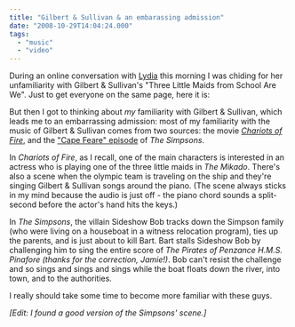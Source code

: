 ```yaml
---
title: "Gilbert & Sullivan & an embarassing admission"
date: "2008-10-29T14:04:24.000"
tags: 
  - "music"
  - "video"
---
```


During an online conversation with [Lydia](http://lrpresley.wordpress.com) this morning I was chiding for her unfamiliarity with Gilbert & Sullivan's "Three Little Maids from School Are We". Just to get everyone on the same page, here it is:

But then I got to thinking about _my_ familiarity with Gilbert & Sullivan, which leads me to an embarrassing admission: most of my familiarity with the music of Gilbert & Sullivan comes from two sources: the movie _[Chariots of Fire](http://www.imdb.com/title/tt0082158/)_, and the ["Cape Feare" episode](http://en.wikipedia.org/wiki/Cape_Feare) of _The Simpsons_.

In _Chariots of Fire_, as I recall, one of the main characters is interested in an actress who is playing one of the three little maids in _The Mikado_. There's also a scene when the olympic team is traveling on the ship and they're singing Gilbert & Sullivan songs around the piano. (The scene always sticks in my mind because the audio is just off - the piano chord sounds a split-second before the actor's hand hits the keys.)

In _The Simpsons_, the villain Sideshow Bob tracks down the Simpson family (who were living on a houseboat in a witness relocation program), ties up the parents, and is just about to kill Bart. Bart stalls Sideshow Bob by challenging him to sing the entire score of _The Pirates of Penzance H.M.S. Pinafore (thanks for the correction, Jamie!)_. Bob can't resist the challenge and so sings and sings and sings while the boat floats down the river, into town, and to the authorities.

I really should take some time to become more familiar with these guys.

_\[Edit: I found a good version of the Simpsons' scene.\]_
